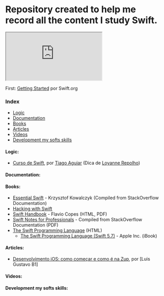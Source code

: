 # Repository created to help me record all the content I study Swift.

<div style="width:480px">
<iframe src="https://giphy.com/embed/nuufztgCvyJZIuSkgd/video"></iframe>
</div>

First: [Getting Started](https://www.swift.org/getting-started/) por Swift.org

### Index

- [Logic](#logic)
- [Documentation](#documentation)
- [Books](#books)
- [Articles](#articles)
- [Videos](#videos)
- [Development my softs skills](#development-my-softs-skills)

#### Logic:

- [Curso de Swift](https://www.youtube.com/playlist?list=PLJ0AcghBBWShgIH122uw7H9T9-NIaFpP-), por [Tiago Aguiar](https://www.youtube.com/c/TiagoAguiar) (Dica de [Loyanne Repolho](https://github.com/loyannec))

#### Documentation:

#### Books:

- [Essential Swift](https://www.programming-books.io/essential/swift/) - Krzysztof Kowalczyk (Compiled from StackOverflow Documentation)
- [Hacking with Swift](https://www.hackingwithswift.com)
- [Swift Handbook](https://thevalleyofcode.com/swift/) - Flavio Copes (HTML, PDF)
- [Swift Notes for Professionals](https://goalkicker.com/SwiftBook/) - Compiled from StackOverflow Documentation (PDF)
- [The Swift Programming Language](https://docs.swift.org/swift-book/LanguageGuide/TheBasics.html) (HTML)
  - [The Swift Programming Language (Swift 5.7)](https://itunes.apple.com/us/book/swift-programming-language/id881256329?mt=11) - Apple Inc. (iBook)

#### Articles:

- [Desenvolvimento iOS: como começar e como é na Zup](https://www.zup.com.br/blog/desenvolvimento-ios-zup), por [Luis Gustavo B1]

#### Videos:

#### Development my softs skills:
